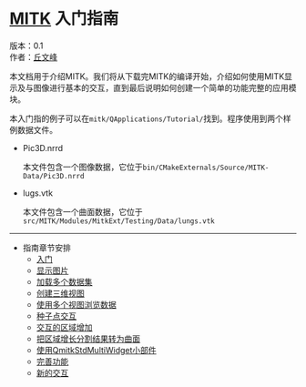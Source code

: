 [MITK](http://www.mitk.org/wiki) 入门指南
========================================
版本：0.1  
作者：[丘文峰](mailto:809104518@qq.com)

本文档用于介绍MITK。我们将从下载完MITK的编译开始，介绍如何使用MITK显示及与图像进行基本的交互，直到最后说明如何创建一个简单的功能完整的应用模块。

本入门指的例子可以在`mitk/QApplications/Tutorial/`找到。程序使用到两个样例数据文件。

* Pic3D.nrrd

	本文件包含一个图像数据，它位于`bin/CMakeExternals/Source/MITK-Data/Pic3D.nrrd`

* lugs.vtk
	
	本文件包含一个曲面数据，它位于`src/MITK/Modules/MitkExt/Testing/Data/lungs.vtk`

**************************************************************************************

* 指南章节安排
	* [入门](tutorial/step0.md)
	* [显示图片](tutorial/step1.md)
	* [加载多个数据集](tutorial/step2.md)
	* [创建三维视图](tutorial/step3.md)
	* [使用多个视图浏览数据](tutorial/step4.md)
	* [种子点交互](tutorial/step5.md)
	* [交互的区域增加](tutorial/step6.md)
	* [把区域增长分割结果转为曲面](tutorial/step7.md)
	* [使用QmitkStdMultiWidget小部件](tutorial/step8.md)
	* [完善功能](tutorial/step9.md)
	* [新的交互](tutorial/step10.md)